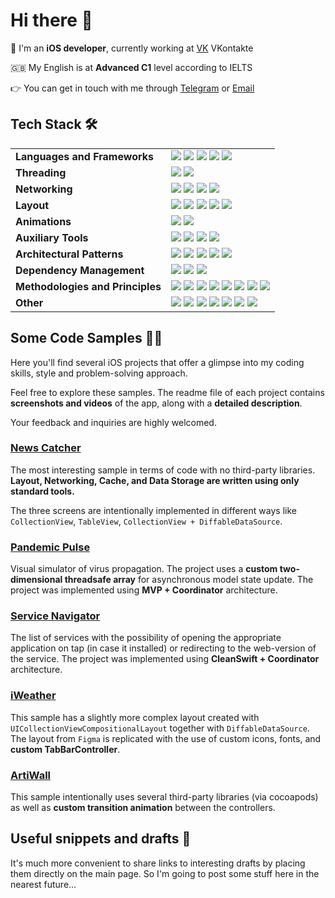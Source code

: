 # Hi there 👋

💼 I'm an **iOS developer**, currently working at [VK](https://vk.company/ru/) VKontakte

🇬🇧 My English is at **Advanced C1** level according to IELTS  

👉 You can get in touch with me through [Telegram](https://t.me/stepanchuk) or [Email](mailto:stepanchuk.yury@gmail.com)



## Tech Stack 🛠️

<table>
  <tr>
    <td><strong>Languages and Frameworks</strong>
    </td>
    <td><img src="https://img.shields.io/badge/Swift-5.0-orange"> 
    <img src="https://img.shields.io/badge/ObjC-gray"> 
    <img src="https://img.shields.io/badge/UIKit-blue">
    <img src="https://img.shields.io/badge/SwiftUI-green">
    <img src="https://img.shields.io/badge/XCTest-red"></td>
  </tr>
  <tr>
    <td><strong>Threading</strong>
    </td>
    <td><img src="https://img.shields.io/badge/GCD-blue">
    <img src="https://img.shields.io/badge/Structured Concurrency-orange"></td>
  </tr>
  <tr>
    <td><strong>Networking</strong>
    </td>
    <td><img src="https://img.shields.io/badge/URLSession-green">
    <img src="https://img.shields.io/badge/REST API-gray">
    <img src="https://img.shields.io/badge/Alamofire-red">
    <img src="https://img.shields.io/badge/Kingfisher-blue">
    </td>
  </tr>
  <tr>
    <td><strong>Layout</strong>
    </td>
    <td><img src="https://img.shields.io/badge/AutoLayout-orange">
    <img src="https://img.shields.io/badge/Frames-green">
    <img src="https://img.shields.io/badge/Xib-gray">
    <img src="https://img.shields.io/badge/SnapKit-blue">
    <img src="https://img.shields.io/badge/PinLayout-orange"></td>
  </tr>
    <tr>
    <td><strong>Animations</strong></td>
    <td>
     <img src="https://img.shields.io/badge/CoreAnimation-blue">
    <img src="https://img.shields.io/badge/Lottie-green">
    </td>
  </tr>
    <tr>
    <td><strong>Auxiliary Tools</strong></td>
    <td>
    <img src="https://img.shields.io/badge/SwiftLint-green">
    <img src="https://img.shields.io/badge/SwiftFormatter-orange">
    <img src="https://img.shields.io/badge/SwiftGen-blue">
    <img src="https://img.shields.io/badge/Swinject-red">
    </td>
    </tr>
    <tr>
    <td><strong>Architectural Patterns</strong>
    </td>
    <td><img src="https://img.shields.io/badge/MVP-blue">
    <img src="https://img.shields.io/badge/MVVM-orange">
    <img src="https://img.shields.io/badge/VIPER-red">
    <img src="https://img.shields.io/badge/CleanSwift-green">
    <img src="https://img.shields.io/badge/Coordinator-gray"> 
    </td>
    </tr>
  <tr>
    <td><strong>Dependency Management</strong>
    </td>
    <td><img src="https://img.shields.io/badge/CocoaPods-red">
    <img src="https://img.shields.io/badge/SPM-green">
    <img src="https://img.shields.io/badge/Carhage-blue"></td>
    </td>
  	 </tr>
    <tr>
    <td><strong>Methodologies and Principles</strong>
    </td>
    <td><img src="https://img.shields.io/badge/OOP-blue">
    <img src="https://img.shields.io/badge/POP-orange">
    <img src="https://img.shields.io/badge/DI-red">
    <img src="https://img.shields.io/badge/SOLID-green">
    <img src="https://img.shields.io/badge/Design Patterns-gray"> 
    <img src="https://img.shields.io/badge/DRY-blue"> 
    <img src="https://img.shields.io/badge/KISS-blue"> 
    <img src="https://img.shields.io/badge/YAGNI-blue"> 
    </td>
    </tr>
    <tr>
    <td><strong>Other</strong>
    </td>
    <td><img src="https://img.shields.io/badge/Scrum-blue">
    <img src="https://img.shields.io/badge/KanBan-orange">
    <img src="https://img.shields.io/badge/Agile-red">
    <img src="https://img.shields.io/badge/Figma-green">
    <img src="https://img.shields.io/badge/Git-gray"> 
    <img src="https://img.shields.io/badge/Trello-blue"> 
    <img src="https://img.shields.io/badge/Kaiten-blue"> 
  </td>
  </tr>
</table>


## Some Code Samples 🧑‍💻
Here you'll find several iOS projects that offer a glimpse into my coding skills, style and problem-solving approach.  

Feel free to explore these samples. The readme file of each project contains **screenshots and videos** of the app, along with a **detailed description**.

Your feedback and inquiries are highly welcomed.

###  [News Catcher](https://github.com/YuryStep/NewsCatcher)
The most interesting sample in terms of code with no third-party libraries. **Layout, Networking, Cache, and Data Storage are written using only standard tools.** 

The three screens are intentionally implemented in different ways  like `CollectionView`, `TableView`, `CollectionView + DiffableDataSource`.

###  [Pandemic Pulse](https://github.com/YuryStep/PandemicPulse)
Visual simulator of virus propagation. The project uses a **custom two-dimensional threadsafe array** for asynchronous model state update. The project was implemented using **MVP + Coordinator** architecture.

###  [Service Navigator](https://github.com/YuryStep/ServiceNavigator)
The list of services with the possibility of opening the appropriate application on tap (in case it installed) or redirecting to the web-version of the service. The project was implemented using **CleanSwift + Coordinator** architecture.

### [iWeather](https://github.com/YuryStep/iWeather)

This sample has a slightly more complex layout created with `UICollectionViewCompositionalLayout` together with `DiffableDataSource`. 
The layout from `Figma` is replicated with the use of custom  icons, fonts, and **custom TabBarController**.  


### [ArtiWall](https://github.com/YuryStep/ArtiWall)

This sample intentionally uses several third-party libraries (via cocoapods) as well as **custom transition animation** between the controllers. 


## Useful snippets and drafts 📝
It's much more convenient to share links to interesting drafts by placing them directly on the main page. So I'm going to post some stuff here in the nearest future...
